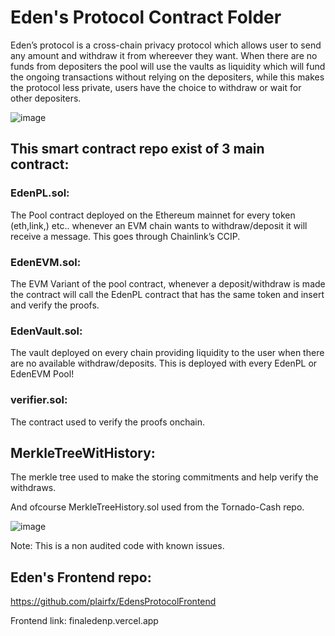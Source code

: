 # Eden's Protocol Contract Folder

Eden’s protocol is a cross-chain privacy protocol which allows user to send any amount and withdraw it from whereever they want.
When there are no funds from depositers the pool will use the vaults as liquidity which will fund the ongoing transactions without relying on the depositers, while this makes the protocol less private, users have the choice to withdraw or wait for other depositers.

![image](https://github.com/user-attachments/assets/86b216b0-730e-4c34-8d8d-4999f7c84e92)


## This smart contract repo exist of 3 main contract:

### **EdenPL.sol:**
The Pool contract deployed on the Ethereum mainnet for every token (eth,link,) etc.. whenever an EVM chain wants to withdraw/deposit it will receive a message. This goes through Chainlink’s CCIP.

### **EdenEVM.sol:**
 The EVM Variant of the pool contract, whenever a deposit/withdraw is made the contract will call the EdenPL contract that has the same token and insert and verify the proofs.

### **EdenVault.sol**:
The vault deployed on every chain providing liquidity to the user when there are no available withdraw/deposits. This is deployed with every EdenPL or EdenEVM Pool!

### **verifier.sol**:
The contract used to verify the proofs onchain.

## **MerkleTreeWitHistory**:
The merkle tree used to make the storing commitments and help verify the withdraws.


And ofcourse MerkleTreeHistory.sol used from the Tornado-Cash repo.


![image](https://github.com/user-attachments/assets/8d428ce4-631d-4bef-ab73-2179670966ac)



Note:
This is a non audited code with known issues.


## Eden's Frontend repo:

https://github.com/plairfx/EdensProtocolFrontend

Frontend link: finaledenp.vercel.app
